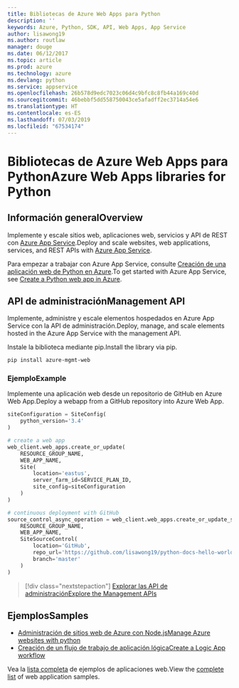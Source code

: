 ```yaml
---
title: Bibliotecas de Azure Web Apps para Python
description: ''
keywords: Azure, Python, SDK, API, Web Apps, App Service
author: lisawong19
ms.author: routlaw
manager: douge
ms.date: 06/12/2017
ms.topic: article
ms.prod: azure
ms.technology: azure
ms.devlang: python
ms.service: appservice
ms.openlocfilehash: 26b578d9edc7023c06d4c9bfc8c8fb44a169c40d
ms.sourcegitcommit: 46bebbf5dd558750043ce5afadff2ec3714a54e6
ms.translationtype: HT
ms.contentlocale: es-ES
ms.lasthandoff: 07/03/2019
ms.locfileid: "67534174"
---
```

# <a name="azure-web-apps-libraries-for-python"></a><span data-ttu-id="7f4f7-103">Bibliotecas de Azure Web Apps para Python</span><span class="sxs-lookup"><span data-stu-id="7f4f7-103">Azure Web Apps libraries for Python</span></span>

## <a name="overview"></a><span data-ttu-id="7f4f7-104">Información general</span><span class="sxs-lookup"><span data-stu-id="7f4f7-104">Overview</span></span>

<span data-ttu-id="7f4f7-105">Implemente y escale sitios web, aplicaciones web, servicios y API de REST con [Azure App Service](/azure/app-service).</span><span class="sxs-lookup"><span data-stu-id="7f4f7-105">Deploy and scale websites, web applications, services, and REST APIs with [Azure App Service](/azure/app-service).</span></span>

<span data-ttu-id="7f4f7-106">Para empezar a trabajar con Azure App Service, consulte [Creación de una aplicación web de Python en Azure](/azure/app-service-web/app-service-web-get-started-python).</span><span class="sxs-lookup"><span data-stu-id="7f4f7-106">To get started with Azure App Service, see [Create a Python web app in Azure](/azure/app-service-web/app-service-web-get-started-python).</span></span>

## <a name="management-api"></a><span data-ttu-id="7f4f7-107">API de administración</span><span class="sxs-lookup"><span data-stu-id="7f4f7-107">Management API</span></span>

<span data-ttu-id="7f4f7-108">Implemente, administre y escale elementos hospedados en Azure App Service con la API de administración.</span><span class="sxs-lookup"><span data-stu-id="7f4f7-108">Deploy, manage, and scale elements hosted in the Azure App Service with the management API.</span></span>

<span data-ttu-id="7f4f7-109">Instale la biblioteca mediante pip.</span><span class="sxs-lookup"><span data-stu-id="7f4f7-109">Install the library via pip.</span></span>

```bash
pip install azure-mgmt-web
```

### <a name="example"></a><span data-ttu-id="7f4f7-110">Ejemplo</span><span class="sxs-lookup"><span data-stu-id="7f4f7-110">Example</span></span>

<span data-ttu-id="7f4f7-111">Implemente una aplicación web desde un repositorio de GitHub en Azure Web App.</span><span class="sxs-lookup"><span data-stu-id="7f4f7-111">Deploy a webapp from a GitHub repository into Azure Web App.</span></span>

```python
siteConfiguration = SiteConfig(
    python_version='3.4'
)

# create a web app
web_client.web_apps.create_or_update(
    RESOURCE_GROUP_NAME,
    WEB_APP_NAME,
    Site(
        location='eastus',
        server_farm_id=SERVICE_PLAN_ID,
        site_config=siteConfiguration
    )
)

# continuous deployment with GitHub
source_control_async_operation = web_client.web_apps.create_or_update_source_control(
    RESOURCE_GROUP_NAME,
    WEB_APP_NAME,
    SiteSourceControl(
        location='GitHub',
        repo_url='https://github.com/lisawong19/python-docs-hello-world',
        branch='master'
    )
)
```

> [!div class="nextstepaction"]
> [<span data-ttu-id="7f4f7-112">Explorar las API de administración</span><span class="sxs-lookup"><span data-stu-id="7f4f7-112">Explore the Management APIs</span></span>](/python/api/overview/azure/webapps/management)

## <a name="samples"></a><span data-ttu-id="7f4f7-113">Ejemplos</span><span class="sxs-lookup"><span data-stu-id="7f4f7-113">Samples</span></span>

* <span data-ttu-id="7f4f7-114">[Administración de sitios web de Azure con Node.js][1]</span><span class="sxs-lookup"><span data-stu-id="7f4f7-114">[Manage Azure websites with python][1]</span></span>
* <span data-ttu-id="7f4f7-115">[Creación de un flujo de trabajo de aplicación lógica][2]</span><span class="sxs-lookup"><span data-stu-id="7f4f7-115">[Create a Logic App workflow][2]</span></span>

<span data-ttu-id="7f4f7-116">Vea la [lista completa](https://azure.microsoft.com/resources/samples/?platform=python&term=web-app) de ejemplos de aplicaciones web.</span><span class="sxs-lookup"><span data-stu-id="7f4f7-116">View the [complete list](https://azure.microsoft.com/resources/samples/?platform=python&term=web-app) of web application samples.</span></span>

[1]: https://azure.microsoft.com/resources/samples/app-service-web-python-manage
[2]: ../docs-ref-conceptual/python-sdk-azure-samples-logic-app-workflow.md
